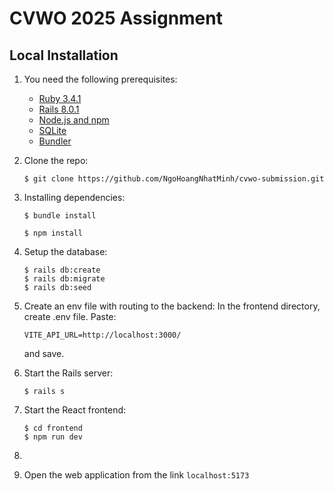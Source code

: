 # CVWO 2025 Assignment

## Local Installation

1. You need the following prerequisites:
   - [Ruby 3.4.1](https://www.ruby-lang.org/en/)
   - [Rails 8.0.1](https://rubyonrails.org/)
   - [Node.js and npm](https://nodejs.org/en)
   - [SQLite](https://www.sqlite.org/download.html)
   - [Bundler](https://bundler.io/)

2. Clone the repo:
   ```console
   $ git clone https://github.com/NgoHoangNhatMinh/cvwo-submission.git
   ```

3. Installing dependencies:
   ```console
   $ bundle install
   ```
   ```console
   $ npm install
   ```

4. Setup the database:
   ```console
   $ rails db:create
   $ rails db:migrate
   $ rails db:seed
   ```

5. Create an env file with routing to the backend:
   In the frontend directory, create .env file. Paste:
   ```
   VITE_API_URL=http://localhost:3000/
   ```
   and save.

5. Start the Rails server:
   ```console
   $ rails s
   ```

6. Start the React frontend:
   ```console
   $ cd frontend
   $ npm run dev
   ```

7.  

8. Open the web application from the link `localhost:5173`